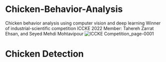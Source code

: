 # Chicken-Behavior-Analysis
Chicken behavior analysis using computer vision and deep learning
Winner of industrial-scientific competition ICCKE 2022 
Member:  Tahereh Zarrat Ehsan, and Seyed Mehdi Mohtavipour
![ICCKE Competition_page-0001](https://github.com/TaherehZarratEhsan/Chicken-Behavior-Analysis/assets/91826778/c5fac762-e061-4865-b1cc-20ca37453227)


# Chicken Detection



